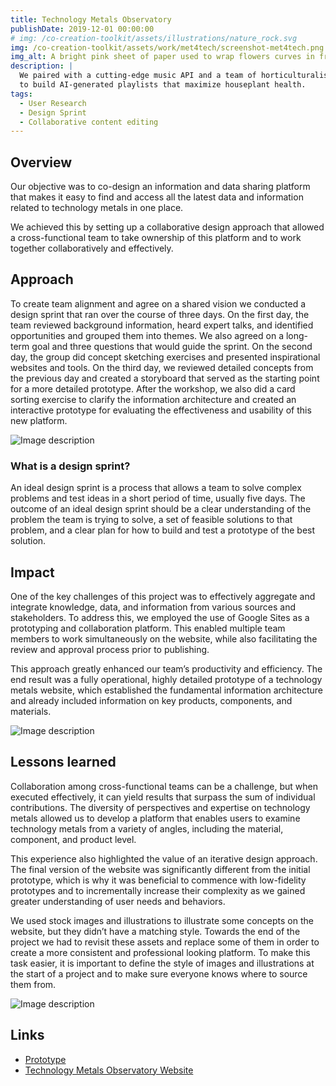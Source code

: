 ```yaml
---
title: Technology Metals Observatory 
publishDate: 2019-12-01 00:00:00
# img: /co-creation-toolkit/assets/illustrations/nature_rock.svg
img: /co-creation-toolkit/assets/work/met4tech/screenshot-met4tech.png
img_alt: A bright pink sheet of paper used to wrap flowers curves in front of rich blue background
description: |
  We paired with a cutting-edge music API and a team of horticulturalists
  to build AI-generated playlists that maximize houseplant health.
tags:
  - User Research
  - Design Sprint
  - Collaborative content editing
---
```


## Overview

Our objective was to co-design an information and data sharing platform that makes it easy to find and access all the latest data and information related to technology metals in one place.

We achieved this by setting up a collaborative design approach that allowed a cross-functional team to take ownership of this platform and to work together collaboratively and effectively.

## Approach

To create team alignment and agree on a shared vision we conducted a design sprint that ran over the course of three days. On the first day, the team reviewed background information, heard expert talks, and identified opportunities and grouped them into themes. We also agreed on a long-term goal and three questions that would guide the sprint. On the second day, the group did concept sketching exercises and presented inspirational websites and tools. On the third day, we reviewed detailed concepts from the previous day and created a storyboard that served as the starting point for a more detailed prototype. After the workshop, we also did a card sorting exercise to clarify the information architecture and created an interactive prototype for evaluating the effectiveness and usability of this new platform.

![Image description](/co-creation-toolkit/assets/work/met4tech/screenshot-met4tech-1.png)

### What is a design sprint? 

An ideal design sprint is a process that allows a team to solve complex problems and test ideas in a short period of time, usually five days. The outcome of an ideal design sprint should be a clear understanding of the problem the team is trying to solve, a set of feasible solutions to that problem, and a clear plan for how to build and test a prototype of the best solution.

## Impact

One of the key challenges of this project was to effectively aggregate and integrate knowledge, data, and information from various sources and stakeholders. To address this, we employed the use of Google Sites as a prototyping and collaboration platform. This enabled multiple team members to work simultaneously on the website, while also facilitating the review and approval process prior to publishing.

This approach greatly enhanced our team’s productivity and efficiency. The end result was a fully operational, highly detailed prototype of a technology metals website, which established the fundamental information architecture and already included information on key products, components, and materials.

![Image description](/co-creation-toolkit/assets/work/met4tech/screenshot-met4tech.png)

## Lessons learned

Collaboration among cross-functional teams can be a challenge, but when executed effectively, it can yield results that surpass the sum of individual contributions. The diversity of perspectives and expertise on technology metals allowed us to develop a platform that enables users to examine technology metals from a variety of angles, including the material, component, and product level.

This experience also highlighted the value of an iterative design approach. The final version of the website was significantly different from the initial prototype, which is why it was beneficial to commence with low-fidelity prototypes and to incrementally increase their complexity as we gained greater understanding of user needs and behaviors.

We used stock images and illustrations to illustrate some concepts on the website, but they didn’t have a matching style. Towards the end of the project we had to revisit these assets and replace some of them in order to create a more consistent and professional looking platform. To make this task easier, it is important to define the style of images and illustrations at the start of a project and to make sure everyone knows where to source them from.

![Image description](/co-creation-toolkit/assets/work/met4tech/screenshot-met4tech-3.png)

## Links

* [Prototype](https://sites.google.com/view/technologymetalstechno)
* [Technology Metals Observatory Website](https://techmetalsobservatory.org/index.html)
